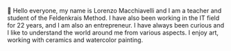 👋 Hello everyone, my name is Lorenzo Macchiavelli and I am a teacher and student of the Feldenkrais Method. I have also been working in the IT field for 22 years, and I am also an entrepreneur. I have always been curious and I like to understand the world around me from various aspects. I enjoy art, working with ceramics and watercolor painting.

<!---
lmacchiavelli/lmacchiavelli is a ✨ special ✨ repository because its `README.md` (this file) appears on your GitHub profile.
You can click the Preview link to take a look at your changes.
--->
